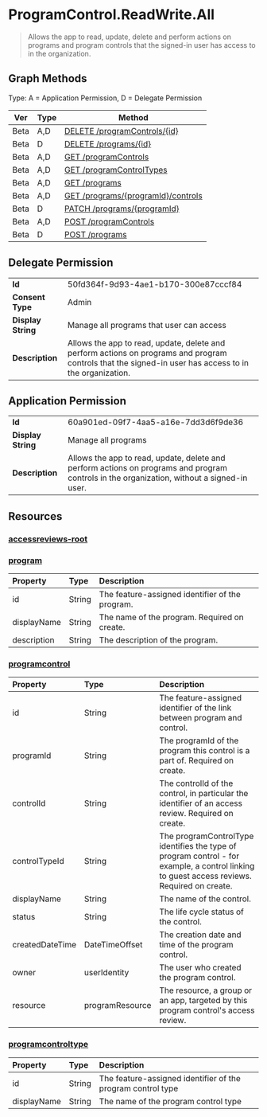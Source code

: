 # ProgramControl.ReadWrite.All

> Allows the app to read, update, delete and perform actions on programs and program controls that the signed-in user has access to in the organization.
## Graph Methods

Type: A = Application Permission, D = Delegate Permission

|Ver|Type|Method|
|-------|----|------|
|Beta|A,D|[DELETE /programControls/{id}](https://docs.microsoft.com/graph/api/programcontrol-delete?view=graph-rest-beta&tabs=http)|
|Beta|D|[DELETE /programs/{id}](https://docs.microsoft.com/graph/api/program-delete?view=graph-rest-beta&tabs=http)|
|Beta|A,D|[GET /programControls](https://docs.microsoft.com/graph/api/programcontrol-list?view=graph-rest-beta&tabs=http)|
|Beta|A,D|[GET /programControlTypes](https://docs.microsoft.com/graph/api/programcontroltype-list?view=graph-rest-beta&tabs=http)|
|Beta|A,D|[GET /programs](https://docs.microsoft.com/graph/api/program-list?view=graph-rest-beta&tabs=http)|
|Beta|A,D|[GET /programs/{programId}/controls](https://docs.microsoft.com/graph/api/program-listcontrols?view=graph-rest-beta&tabs=http)|
|Beta|D|[PATCH /programs/{programId}](https://docs.microsoft.com/graph/api/program-update?view=graph-rest-beta&tabs=http)|
|Beta|A,D|[POST /programControls](https://docs.microsoft.com/graph/api/programcontrol-create?view=graph-rest-beta&tabs=http)|
|Beta|D|[POST /programs](https://docs.microsoft.com/graph/api/program-create?view=graph-rest-beta&tabs=http)|
## Delegate Permission
|||
|-|-|
|**Id**|50fd364f-9d93-4ae1-b170-300e87cccf84|
|**Consent Type**|Admin|
|**Display String**|Manage all programs that user can access|
|**Description**|Allows the app to read, update, delete and perform actions on programs and program controls that the signed-in user has access to in the organization.|
## Application Permission
|||
|-|-|
|**Id**|60a901ed-09f7-4aa5-a16e-7dd3d6f9de36|
|**Display String**|Manage all programs|
|**Description**|Allows the app to read, update, delete and perform actions on programs and program controls in the organization, without a signed-in user.|
## Resources
### [accessreviews-root](https://docs.microsoft.com/graph/api/resources/accessreviews-root?view=graph-rest-1.0&tabs=http)

### [program](https://docs.microsoft.com/graph/api/resources/program?view=graph-rest-1.0&tabs=http)
| Property       | Type    |Description|
|:---------------|:--------|:----------|
| id                        |String                              |  The feature-assigned identifier of the program.                    |
| displayName               |String                              |  The name of the program.  Required on create.                  |
| description               |String                              |  The description of the program.           |
### [programcontrol](https://docs.microsoft.com/graph/api/resources/programcontrol?view=graph-rest-1.0&tabs=http)
| Property | Type    | Description |
|:-------- |:---- |:----------- |
| id | String | The feature-assigned identifier of the link between program and control. |
| programId | String | The programId of the program this control is a part of. Required on create. |
| controlId | String | The controlId of the control, in particular the identifier of an access review. Required on create. |
| controlTypeId | String | The programControlType identifies the type of program control - for example, a control linking to guest access reviews. Required on create. |
| displayName | String | The name of the control. |
| status | String | The life cycle status of the control. |
| createdDateTime | DateTimeOffset | The creation date and time of the program control. |
| owner | userIdentity | The user who created the program control. |
| resource | programResource | The resource, a group or an app, targeted by this program control's access review. |
### [programcontroltype](https://docs.microsoft.com/graph/api/resources/programcontroltype?view=graph-rest-1.0&tabs=http)
| Property       | Type    |Description|
|:---------------|:--------|:----------|
| id                     |String                | The feature-assigned identifier of the program control type                                      |
| displayName            |String                | The name of the program control type                                                             |

